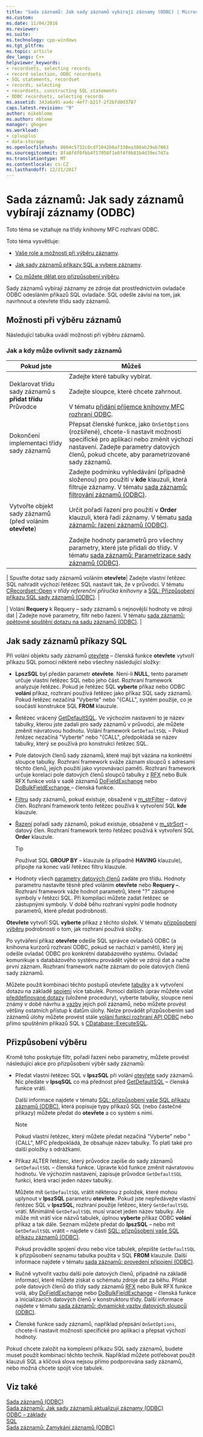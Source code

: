```yaml
---
title: "Sada záznamů: Jak sady záznamů vybírají záznamy (ODBC) | Microsoft Docs"
ms.custom: 
ms.date: 11/04/2016
ms.reviewer: 
ms.suite: 
ms.technology: cpp-windows
ms.tgt_pltfrm: 
ms.topic: article
dev_langs: C++
helpviewer_keywords:
- recordsets, selecting records
- record selection, ODBC recordsets
- SQL statements, recordset
- records, selecting
- recordsets, constructing SQL statements
- ODBC recordsets, selecting records
ms.assetid: 343a6a91-aa4c-4ef7-b21f-2f2bfd0d3787
caps.latest.revision: "9"
author: mikeblome
ms.author: mblome
manager: ghogen
ms.workload:
- cplusplus
- data-storage
ms.openlocfilehash: 8664c5732c0cdf1042b6af338ea388ab29ab7863
ms.sourcegitcommit: 8fa8fdf0fbb4f57950f1e8f4f9b81b4d39ec7d7a
ms.translationtype: MT
ms.contentlocale: cs-CZ
ms.lasthandoff: 12/21/2017
---
```

# <a name="recordset-how-recordsets-select-records-odbc"></a>Sada záznamů: Jak sady záznamů vybírají záznamy (ODBC)
Toto téma se vztahuje na třídy knihovny MFC rozhraní ODBC.  
  
 Toto téma vysvětluje:  
  
-   [Vaše role a možnosti při výběru záznamy](#_core_your_options_in_selecting_records).  
  
-   [Jak sady záznamů příkazy SQL a vybere záznamy](#_core_how_a_recordset_constructs_its_sql_statement).  
  
-   [Co můžete dělat pro přizpůsobení výběru](#_core_customizing_the_selection).  
  
 Sady záznamů vybírají záznamy ze zdroje dat prostřednictvím ovladače ODBC odesláním příkazů SQL ovladače. SQL odešle závisí na tom, jak navrhnout a otevřete třídu sady záznamů.  
  
##  <a name="_core_your_options_in_selecting_records"></a>Možnosti při výběru záznamů  
 Následující tabulka uvádí možnosti při výběru záznamů.  
  
### <a name="how-and-when-you-can-affect-a-recordset"></a>Jak a kdy může ovlivnit sady záznamů  
  
|Pokud jste|Můžeš|  
|--------------|-------------|  
|Deklarovat třídu sady záznamů s **přidat třídu** Průvodce|Zadejte které tabulky vybírat.<br /><br /> Zadejte sloupce, které chcete zahrnout.<br /><br /> V tématu [přidání příjemce knihovny MFC rozhraní ODBC](../../mfc/reference/adding-an-mfc-odbc-consumer.md).|  
|Dokončení implementaci třídy sady záznamů|Přepsat členské funkce, jako `OnSetOptions` (rozšířené), chcete-li nastavit možnosti specifické pro aplikaci nebo změnit výchozí nastavení. Zadejte parametry datových členů, pokud chcete, aby parametrizované sady záznamů.|  
|Vytvořte objekt sady záznamů (před voláním **otevřete**)|Zadejte podmínku vyhledávání (případně složenou) pro použití v **kde** klauzuli, která filtruje záznamy. V tématu [sada záznamů: filtrování záznamů (ODBC)](../../data/odbc/recordset-filtering-records-odbc.md).<br /><br /> Určit pořadí řazení pro použití v **Order** klauzuli, která řadí záznamy. V tématu [sada záznamů: řazení záznamů (ODBC)](../../data/odbc/recordset-sorting-records-odbc.md).<br /><br /> Zadejte hodnoty parametrů pro všechny parametry, které jste přidali do třídy. V tématu [sada záznamů: Parametrizace sady záznamů (ODBC)](../../data/odbc/recordset-parameterizing-a-recordset-odbc.md).|  

| Spusťte dotaz sady záznamů voláním **otevřete**| Zadejte vlastní řetězec SQL nahradit výchozí řetězec SQL nastavit tak, že v průvodci. V tématu [CRecordset::Open](../../mfc/reference/crecordset-class.md#open) v *třídy referenční příručka knihovny* a [SQL: Přizpůsobení příkazu SQL sady záznamů (ODBC)](../../data/odbc/sql-customizing-your-recordsets-sql-statement-odbc.md). |  

| Volání **Requery** k Requery – sady záznamů s nejnovější hodnoty ve zdroji dat | Zadejte nové parametry, filtr nebo řazení. V tématu [sada záznamů: opětovné spuštění dotazu na sadu záznamů (ODBC)](../../data/odbc/recordset-requerying-a-recordset-odbc.md). |  
  
##  <a name="_core_how_a_recordset_constructs_its_sql_statement"></a>Jak sady záznamů příkazy SQL  
 Při volání objektu sady záznamů [otevřete](../../mfc/reference/crecordset-class.md#open) – členská funkce **otevřete** vytvoří příkazu SQL pomocí některé nebo všechny následující složky:  
  
-   **LpszSQL** byl předán parametr **otevřete**. Není-li **NULL**, tento parametr určuje vlastní řetězec SQL nebo jeho část. Rozhraní framework analyzuje řetězec. Pokud je řetězec SQL **vyberte** příkaz nebo ODBC **volání** příkaz, rozhraní používá řetězec jako příkaz SQL sady záznamů. Pokud řetězec nezačíná "Vyberte" nebo "{CALL", systém použije, co je součástí konstrukce SQL **FROM** klauzule.  
  
-   Řetězec vrácený [GetDefaultSQL](../../mfc/reference/crecordset-class.md#getdefaultsql). Ve výchozím nastavení to je název tabulky, kterou jste zadali pro sady záznamů v průvodci, ale můžete změnit návratovou hodnotu. Volání framework `GetDefaultSQL` – Pokud řetězec nezačíná "Vyberte" nebo "{CALL", předpokládá se název tabulky, který se používá pro konstrukci řetězec SQL.  
  

-   Pole datových členů sady záznamů, které mají být vázána na konkrétní sloupce tabulky. Rozhraní framework sváže záznam sloupců s adresami těchto členů, jejich použití jako vyrovnávací paměti. Rozhraní framework určuje korelaci pole datových členů sloupců tabulky z [RFX](../../data/odbc/record-field-exchange-using-rfx.md) nebo Bulk RFX funkce volá v sadě záznamů [DoFieldExchange](../../mfc/reference/crecordset-class.md#dofieldexchange) nebo [DoBulkFieldExchange ](../../mfc/reference/crecordset-class.md#dofieldexchange) – členská funkce.  
  
-   [Filtru](../../data/odbc/recordset-filtering-records-odbc.md) sady záznamů, pokud existuje, obsažené v [m_strFilter](../../mfc/reference/crecordset-class.md#m_strfilter) – datový člen. Rozhraní framework tento řetězec používá k vytvoření SQL **kde** klauzule.  
  
-   [Řazení](../../data/odbc/recordset-sorting-records-odbc.md) pořadí sady záznamů, pokud existuje, obsažené v [m_strSort](../../mfc/reference/crecordset-class.md#m_strsort) – datový člen. Rozhraní framework tento řetězec používá k vytvoření SQL **Order** klauzule.  

  
    > [!TIP]
    >  Používat SQL **GROUP BY** – klauzule (a případně **HAVING** klauzule), připojte na konec vaší řetězec filtru klauzule.  
  
-   Hodnoty všech [parametry datových členů](../../data/odbc/recordset-parameterizing-a-recordset-odbc.md) zadáte pro třídu. Hodnoty parametru nastavíte těsně před voláním **otevřete** nebo **Requery –**. Rozhraní framework váže hodnot parametrů, které "?" zástupné symboly v řetězci SQL. Při kompilaci můžete zadat řetězec se zástupnými symboly. V době běhu rozhraní vyplní podle hodnoty parametrů, které předat podrobnosti.  
  
 **Otevřete** vytvoří SQL **vyberte** příkaz z těchto složek. V tématu [přizpůsobení výběru](#_core_customizing_the_selection) podrobnosti o tom, jak rozhraní používá složky.  
  
 Po vytváření příkaz **otevřete** odešle SQL správce ovladačů ODBC (a knihovna kurzorů rozhraní ODBC, pokud se nachází v paměti), který jej odešle ovladač ODBC pro konkrétní databázového systému. Ovladač komunikuje s databázového systému provádět výběr ve zdroji dat a načte první záznam. Rozhraní framework načte záznam do pole datových členů sady záznamů.  
  
 Můžete použít kombinaci těchto postupů otevřete [tabulky](../../data/odbc/recordset-declaring-a-class-for-a-table-odbc.md) a k vytvoření dotazu na základě [spojení](../../data/odbc/recordset-performing-a-join-odbc.md) více tabulek. Pomocí dalších úprav můžete volat [předdefinované dotazy](../../data/odbc/recordset-declaring-a-class-for-a-predefined-query-odbc.md) (uložené procedury), vyberte tabulky, sloupce není známý v době návrhu a [vazby](../../data/odbc/recordset-dynamically-binding-data-columns-odbc.md) jejich polí záznamů, nebo můžete provést většiny ostatních přístup k datům úlohy. Nelze provádět přizpůsobením sad záznamů úlohy můžete provést stále [volání funkcí rozhraní API ODBC](../../data/odbc/odbc-calling-odbc-api-functions-directly.md) nebo přímo spuštěním příkazů SQL s [CDatabase::ExecuteSQL](../../mfc/reference/cdatabase-class.md#executesql).  
  
##  <a name="_core_customizing_the_selection"></a>Přizpůsobení výběru  
 Kromě toho poskytuje filtr, pořadí řazení nebo parametry, můžete provést následující akce pro přizpůsobení výběr sady záznamů:  
  
-   Předat vlastní řetězec SQL v **lpszSQL** při volání [otevřete](../../mfc/reference/crecordset-class.md#open) sady záznamů. Nic předáte v **lpsqSQL** co má přednost před [GetDefaultSQL](../../mfc/reference/crecordset-class.md#getdefaultsql) – členská funkce vrátí.  
  
     Další informace najdete v tématu [SQL: přizpůsobení vaše SQL příkazu záznamů (ODBC)](../../data/odbc/sql-customizing-your-recordsets-sql-statement-odbc.md), která popisuje typy příkazů SQL (nebo částečné příkazy) můžete předat do **otevřete** a co systém s nimi.  
  
    > [!NOTE]
    >  Pokud vlastní řetězec, který můžete předat nezačíná "Vyberte" nebo "{CALL", MFC předpokládá, že obsahuje název tabulky. To platí také pro další položky s odrážkami.  
  
-   Příkaz ALTER řetězec, který průvodce zapíše do sady záznamů `GetDefaultSQL` – členská funkce. Upravte kód funkce změnit návratovou hodnotu. Ve výchozím nastavení, zapisuje průvodce `GetDefaultSQL` funkci, která vrací jeden název tabulky.  
  
     Můžete mít `GetDefaultSQL` vrátit některou z položek, které mohou uplynout v **lpszSQL** parametru **otevřete**. Pokud jste nepředávejte vlastní řetězec SQL v **lpszSQL**, rozhraní použije řetězec, který `GetDefaultSQL` vrátí. Minimálně `GetDefaultSQL` musí vracet jeden název tabulky. Ale může mít vrátí více názvů tabulek, úplnou **vyberte** příkaz ODBC **volání** příkaz a tak dále. Seznam můžete předat do **lpszSQL** – nebo mít `GetDefaultSQL` vrátit – najdete v části [SQL: přizpůsobení vaše SQL příkazu záznamů (ODBC)](../../data/odbc/sql-customizing-your-recordsets-sql-statement-odbc.md).  
  
     Pokud provádíte spojení dvou nebo více tabulek, přepište `GetDefaultSQL` k přizpůsobení seznamu tabulka použita v SQL **FROM** klauzule. Další informace najdete v tématu [sada záznamů: provedení připojení (ODBC)](../../data/odbc/recordset-performing-a-join-odbc.md).  
  

-   Ručně vytvořit vazbu další pole datových členů, případně na základě informací, které můžete získat o schématu zdroje dat za běhu. Přidat pole datových členů do třídy sady záznamů [RFX](../../data/odbc/record-field-exchange-using-rfx.md) nebo Bulk RFX funkce volá, aby [DoFieldExchange](../../mfc/reference/crecordset-class.md#dofieldexchange) nebo [DoBulkFieldExchange](../../mfc/reference/crecordset-class.md#dobulkfieldexchange) – členská funkce a inicializacích datových členů v konstruktoru třídy. Další informace najdete v tématu [sada záznamů: dynamické vazby datových sloupců (ODBC)](../../data/odbc/recordset-dynamically-binding-data-columns-odbc.md).  
  
-   Členské funkce sady záznamů, například přepsání `OnSetOptions`, chcete-li nastavit možnosti specifické pro aplikaci a přepsat výchozí hodnoty.  
  
 Pokud chcete založit na komplexní příkazu SQL sady záznamů, budete muset použít kombinaci těchto technik. Například můžete potřebovat použít klauzuli SQL a klíčová slova nejsou přímo podporována sady záznamů, nebo možná chcete spojit více tabulek.  
  
## <a name="see-also"></a>Viz také  
 [Sada záznamů (ODBC)](../../data/odbc/recordset-odbc.md)   
 [Sada záznamů: Jak sady záznamů aktualizují záznamy (ODBC)](../../data/odbc/recordset-how-recordsets-update-records-odbc.md)   
 [ODBC – základy](../../data/odbc/odbc-basics.md)   
 [SQL](../../data/odbc/sql.md)   
 [Sada záznamů: Zamykání záznamů (ODBC)](../../data/odbc/recordset-locking-records-odbc.md)